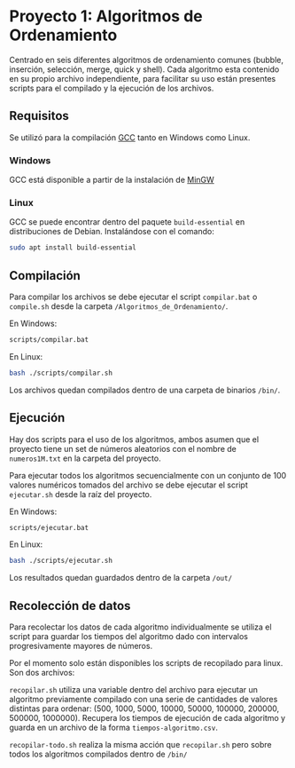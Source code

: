 # Proyecto 1: Algoritmos de Ordenamiento

Centrado en seis diferentes algoritmos de ordenamiento comunes (bubble, inserción, selección, merge, quick y shell). Cada algoritmo esta contenido en su propio archivo independiente, para facilitar su uso están presentes scripts para el compilado y la ejecución de los archivos.

## Requisitos

Se utilizó para la compilación [GCC](https://gcc.gnu.org/) tanto en Windows como Linux.

### Windows

GCC está disponible a partir de la instalación de [MinGW](http://www.mingw.org/)

### Linux

GCC se puede encontrar dentro del paquete `build-essential` en distribuciones de Debian. Instalándose con el comando:

```bash
sudo apt install build-essential
```

## Compilación

Para compilar los archivos se debe ejecutar el script  `compilar.bat` o `compile.sh` desde la carpeta `/Algoritmos_de_Ordenamiento/`.

En Windows:

```bash
scripts/compilar.bat
```

En Linux:

```bash
bash ./scripts/compilar.sh
```

Los archivos quedan compilados dentro de una carpeta de binarios `/bin/`.

## Ejecución

Hay dos scripts para el uso de los algoritmos, ambos asumen que el proyecto tiene un set de números aleatorios con el nombre de `numeros1M.txt` en la carpeta del proyecto.

Para ejecutar todos los algoritmos secuencialmente con un conjunto de 100 valores numéricos tomados del archivo se debe ejecutar el script `ejecutar.sh` desde la raíz del proyecto.

En Windows:

```bash
scripts/ejecutar.bat
```

En Linux:

```bash
bash ./scripts/ejecutar.sh
```

Los resultados quedan guardados dentro de la carpeta `/out/`

## Recolección de datos

Para recolectar los datos de cada algoritmo individualmente se utiliza el script para guardar los tiempos del algoritmo dado con intervalos progresivamente mayores de números.

Por el momento solo están disponibles los scripts de recopilado para linux. Son dos archivos:

`recopilar.sh` utiliza una variable dentro del archivo para ejecutar un algoritmo previamente compilado con una serie de cantidades de valores distintas para ordenar: (500, 1000, 5000, 10000, 50000, 100000, 200000, 500000, 1000000). Recupera los tiempos de ejecución de cada algoritmo y guarda en un archivo de la forma `tiempos-algoritmo.csv`.

`recopilar-todo.sh` realiza la misma acción que `recopilar.sh` pero sobre todos los algoritmos compilados dentro de `/bin/`
